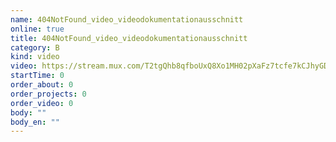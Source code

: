 ```yaml
---
name: 404NotFound_video_videodokumentationausschnitt
online: true
title: 404NotFound_video_videodokumentationausschnitt
category: B
kind: video
video: https://stream.mux.com/T2tgQhb8qfboUxQ8Xo1MH02pXaFz7tcfe7kCJhyGDK4I.m3u8
startTime: 0
order_about: 0
order_projects: 0
order_video: 0
body: ""
body_en: ""
---
```

